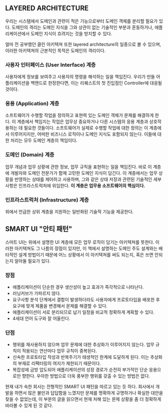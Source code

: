 ## LAYERED ARCHITECTURE
우리는 시스템에서 도메인과 관련이 적은 기능으로부터 도메인 객체를 분리할 필요가 있다. 도메인의 격리는 도메인 지식을 그와 상관이 없는 기술적인 부분과 혼동하거나, 애플리케이션에서
도메인 지식이 흐려지는 것을 방지할 수 있다.

얼마 전 공부했던 클린 아키텍쳐 또한 layered architecture의 일종으로 볼 수 있으며, 이러한 아키텍쳐의 근본적인 목적은 도메인의 격리이다.

### 사용자 인터페이스 (User Interface) 계층
사용자에게 정보를 보여주고 사용자의 명령을 해석하는 일을 책임진다. 우리가 만들 어플리케이션을 백엔드로 한정한다면, 이는 리퀘스트의 첫 진입점인 Controller에 대응될 것이다.

### 응용 (Application) 계층
소프트웨어가 수행할 작업을 정의하고 표현력 있는 도메인 객체가 문제를 해결하게 한다. 이 계층에서 책임지는 작업은 업무상 중요하거나 다른 시스템의 응용 계층과 상호작용하는 데 필요한 것들이다.
소프트웨어가 실제로 수행할 작업에 대한 정의는 이 계층에서 이루어지지만, 어떠한 비즈니스 로직이나 도메인 지식도 포함되지 않는다. 이들에 대한 처리는 모두 도메인 계층의 책임이다.

### 도메인 (Domain) 계층
업무 개념과 업무 상황에 관한 정보, 업무 규칙을 표현하는 일을 책임진다. 바로 이 계층에 개발자와 도메인 전문가가 함께 고민한 도메인 지식이 담긴다. 이 계층에서는 업무 상황을 반영하는 상태를 제어하고 사용하며, 그와 같은 상태 저장과 관련된 기술적인 세부사항은
인프라스트럭처에 위임한다. **이 계층은 업무용 소프트웨어의 핵심이다.**

### 인프라스트럭처 (Infrastructure) 계층
위에서 언급한 상위 계층을 지원하는 일반화된 기술적 기능을 제공한다.

## SMART UI "안티 패턴"
스마트 UI는 위에서 설명한 UI 계층에 모든 업무 로직이 담기는 아키텍쳐를 뜻한다. 이러한 아키텍쳐도 그 나름의 장점이 있지만, 이 책에서 설명하는 도메인 주도 설계와는 배타적인
설계 방법이기 때문에 어느 상황에서 이 아키텍쳐를 써도 되는지, 혹은 쓰면 안되는지 알아둘 필요가 있다.

### 장점
- 애플리케이션이 단순한 경우 생산성이 높고 효과가 즉각적으로 나타난다.
- 러닝커브가 가파르지 않다.
- 요구사항 분석 단계에서 결함이 발생하더라도 사용자에게 프로토타입을 배포한 후 요구에 맞게 제품을 변경해서 문제를 해결할 수 있다.
- 애플리케이션이 서로 분리되므로 납기 일정을 비교적 정확하게 계획할 수 있다.
- 4세대 언어 도구와 잘 어울린다.

### 단점
- 행위를 재사용하지 않으며 업무 문제에 대한 추상화가 이루어지지 않는다. 업무 규칙이 적용되는 연산마다 업무 규칙이 중복된다.
- 신속한 프로토타입 작성과 반복주기가 태생적인 한계에 도달하게 된다. 이는 추상화의 부재로 리팩터링의 여지가 제한되기 때문이다.
- 복잡성에 금방 압도되어 애플리케이션의 성장 경로가 순전히 부가적인 단순 응용으로만 향한다. 우아한 방법으로 더욱 풍부한 행위를 갖출 수 있는 방법은 없다.

현재 내가 속한 회사는 전형적인 SMART UI 패턴을 따르고 있는 듯 하다. 회사에서 개발을 하면서 많은 불만과 답답함을 느꼈지만 문제를 명확하게 규명하거나 확실한 대안을 찾을 수 없었는데,
이 부분의 글을 읽으면서 현재 처해 있는 문제 상황을 좀 더 정확하게 바라볼 수 있게 된 것 같다.
